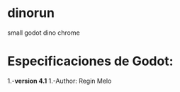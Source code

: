 # dinorun
small godot dino chrome

# Especificaciones de Godot:
1.-**version 4.1**
1.-Author: Regin Melo
